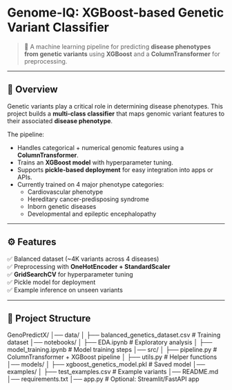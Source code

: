 # Genome-IQ: XGBoost-based Genetic Variant Classifier  

> 🧬 A machine learning pipeline for predicting **disease phenotypes from genetic variants** using **XGBoost** and a **ColumnTransformer** for preprocessing.  

---

## 📌 Overview  
Genetic variants play a critical role in determining disease phenotypes. This project builds a **multi-class classifier** that maps genomic variant features to their associated **disease phenotype**.  

The pipeline:  
- Handles categorical + numerical genomic features using a **ColumnTransformer**.  
- Trains an **XGBoost model** with hyperparameter tuning.  
- Supports **pickle-based deployment** for easy integration into apps or APIs.  
- Currently trained on 4 major phenotype categories:  
  - Cardiovascular phenotype  
  - Hereditary cancer-predisposing syndrome  
  - Inborn genetic diseases  
  - Developmental and epileptic encephalopathy  

---

## ⚙️ Features  
✅ Balanced dataset (~4K variants across 4 diseases)  
✅ Preprocessing with **OneHotEncoder + StandardScaler**  
✅ **GridSearchCV** for hyperparameter tuning  
✅ Pickle model for deployment  
✅ Example inference on unseen variants  

---

## 📂 Project Structure  

GenoPredictX/
│── data/
│ ├── balanced_genetics_dataset.csv # Training dataset
│── notebooks/
│ ├── EDA.ipynb # Exploratory analysis
│ ├── model_training.ipynb # Model training steps
│── src/
│ ├── pipeline.py # ColumnTransformer + XGBoost pipeline
│ ├── utils.py # Helper functions
│── models/
│ ├── xgboost_genetics_model.pkl # Saved model
│── examples/
│ ├── test_examples.csv # Example variants
│── README.md
│── requirements.txt
│── app.py # Optional: Streamlit/FastAPI app


